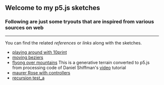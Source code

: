 ## Welcome to my p5.js sketches 

### Following are just some tryouts that are inspired from various sources on web
***
You can find the related _references_ or _links_ along with the sketches.

- [playing around with 10print](https://farzadgo.github.io/p5js-works/10print/index.html)
- [moving beziers](https://farzadgo.github.io/p5js-works/beziers/index.html)
- [flyong over mountains](https://farzadgo.github.io/p5js-works/fly_over/index.html)
This is a generative terrain converted to p5.js from processing code of Daniel Shiffman's [video](https://www.youtube.com/watch?v=IKB1hWWedMk) tutorial
- [maurer Rose with controllers](https://farzadgo.github.io/p5js-works/maurer_rose/index.html)
- [recursion test_a](https://farzadgo.github.io/p5js-works/recursion/index.html)
